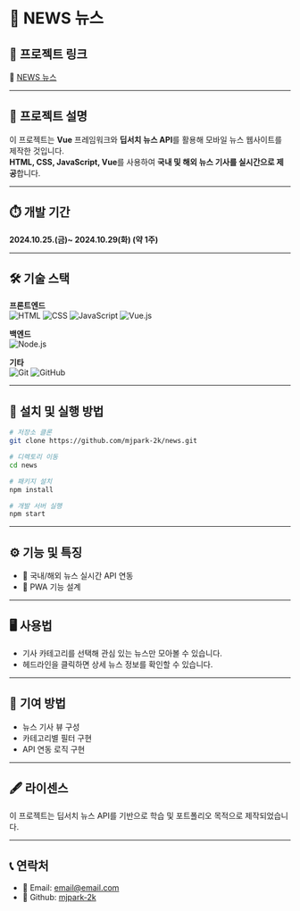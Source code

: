 # 📰 NEWS 뉴스

## 🌱 프로젝트 링크  
🔗 [ NEWS 뉴스 ](https://github.com/mjpark-2k/news.git)

---

## 📄 프로젝트 설명  
이 프로젝트는 **Vue** 프레임워크와 **딥서치 뉴스 API**를 활용해 모바일 뉴스 웹사이트를 제작한 것입니다.  
**HTML, CSS, JavaScript, Vue**를 사용하여 **국내 및 해외 뉴스 기사를 실시간으로 제공**합니다.  

---

## ⏱️ 개발 기간
**2024.10.25.(금)~ 2024.10.29(화) (약 1주)**

---

## 🛠️ 기술 스택
**프론트엔드**  
![HTML](https://img.shields.io/badge/HTML-E34F26?style=flat&logo=html5&logoColor=white)
![CSS](https://img.shields.io/badge/CSS-1572B6?style=flat&logo=css3&logoColor=white)
![JavaScript](https://img.shields.io/badge/JavaScript-F7DF1E?style=flat&logo=javascript&logoColor=black)
![Vue.js](https://img.shields.io/badge/Vue.js-4FC08D?style=flat&logo=vue.js&logoColor=white)

**백엔드**  
![Node.js](https://img.shields.io/badge/Node.js-339933?style=flat&logo=nodedotjs&logoColor=white)

**기타**  
![Git](https://img.shields.io/badge/Git-F05032?style=flat&logo=git&logoColor=white)
![GitHub](https://img.shields.io/badge/GitHub-181717?style=flat&logo=github&logoColor=white)

---

## 💾 설치 및 실행 방법

```bash
# 저장소 클론
git clone https://github.com/mjpark-2k/news.git

# 디렉토리 이동
cd news

# 패키지 설치
npm install

# 개발 서버 실행
npm start
```

---

## ⚙️ 기능 및 특징
- 📰 국내/해외 뉴스 실시간 API 연동  
- 🧭 PWA 기능 설계  

---

## 🖥️ 사용법
- 기사 카테고리를 선택해 관심 있는 뉴스만 모아볼 수 있습니다.  
- 헤드라인을 클릭하면 상세 뉴스 정보를 확인할 수 있습니다.

---

## 🔬 기여 방법
- 뉴스 기사 뷰 구성  
- 카테고리별 필터 구현  
- API 연동 로직 구현  

---

## 🖋️ 라이센스
이 프로젝트는 딥서치 뉴스 API를 기반으로 학습 및 포트폴리오 목적으로 제작되었습니다.

---

## 📞 연락처
- 📧 Email: email@email.com
- 📒 Github: [ mjpark-2k ](https://github.com/githubname)